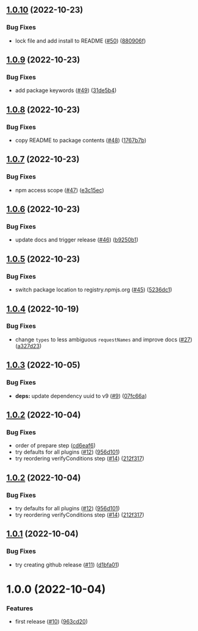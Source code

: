 ## [1.0.10](https://github.com/croia/post-messenger/compare/v1.0.9...v1.0.10) (2022-10-23)


### Bug Fixes

* lock file and add install to README ([#50](https://github.com/croia/post-messenger/issues/50)) ([880906f](https://github.com/croia/post-messenger/commit/880906fcfaf7d5b04423b5d8e42b4bd0396dc949))

## [1.0.9](https://github.com/croia/post-messenger/compare/v1.0.8...v1.0.9) (2022-10-23)


### Bug Fixes

* add package keywords ([#49](https://github.com/croia/post-messenger/issues/49)) ([31de5b4](https://github.com/croia/post-messenger/commit/31de5b47e39bc3fc2457359b158eed6497990c4f))

## [1.0.8](https://github.com/croia/post-messenger/compare/v1.0.7...v1.0.8) (2022-10-23)


### Bug Fixes

* copy README to package contents ([#48](https://github.com/croia/post-messenger/issues/48)) ([1767b7b](https://github.com/croia/post-messenger/commit/1767b7b38a2d41e7718305757eb65ecf30316571))

## [1.0.7](https://github.com/croia/post-messenger/compare/v1.0.6...v1.0.7) (2022-10-23)


### Bug Fixes

* npm access scope ([#47](https://github.com/croia/post-messenger/issues/47)) ([e3c15ec](https://github.com/croia/post-messenger/commit/e3c15ecb09da4c631b7dbf9074d4005893f9e610))

## [1.0.6](https://github.com/croia/post-messenger/compare/v1.0.5...v1.0.6) (2022-10-23)


### Bug Fixes

* update docs and trigger release ([#46](https://github.com/croia/post-messenger/issues/46)) ([b9250b1](https://github.com/croia/post-messenger/commit/b9250b16fad361f253948da4639d80690b07df6e))

## [1.0.5](https://github.com/croia/post-messenger/compare/v1.0.4...v1.0.5) (2022-10-23)


### Bug Fixes

* switch package location to registry.npmjs.org ([#45](https://github.com/croia/post-messenger/issues/45)) ([5236dc1](https://github.com/croia/post-messenger/commit/5236dc10f1896235464d7a91302e6964182a967c))

## [1.0.4](https://github.com/croia/post-messenger/compare/v1.0.3...v1.0.4) (2022-10-19)


### Bug Fixes

* change `types` to less ambiguous `requestNames` and improve docs ([#27](https://github.com/croia/post-messenger/issues/27)) ([a327d23](https://github.com/croia/post-messenger/commit/a327d23a38b29e59b898b6a0a32613f53c9ebbab))

## [1.0.3](https://github.com/croia/post-messenger/compare/v1.0.2...v1.0.3) (2022-10-05)


### Bug Fixes

* **deps:** update dependency uuid to v9 ([#9](https://github.com/croia/post-messenger/issues/9)) ([07fc66a](https://github.com/croia/post-messenger/commit/07fc66a42db84c50ea4bc0f6244a727baf83dccc))

## [1.0.2](https://github.com/croia/post-messenger/compare/v1.0.1...v1.0.2) (2022-10-04)


### Bug Fixes

* order of prepare step ([cd6eaf6](https://github.com/croia/post-messenger/commit/cd6eaf63f6271a8d9f3321d668c349953719aa07))
* try defaults for all plugins ([#12](https://github.com/croia/post-messenger/issues/12)) ([956d101](https://github.com/croia/post-messenger/commit/956d101d43f6458839404d8d7432866b1e14b05d))
* try reordering verifyConditions step ([#14](https://github.com/croia/post-messenger/issues/14)) ([212f317](https://github.com/croia/post-messenger/commit/212f317ff36df761c1d5109888e7f970f831cc51))

## [1.0.2](https://github.com/croia/post-messenger/compare/v1.0.1...v1.0.2) (2022-10-04)


### Bug Fixes

* try defaults for all plugins ([#12](https://github.com/croia/post-messenger/issues/12)) ([956d101](https://github.com/croia/post-messenger/commit/956d101d43f6458839404d8d7432866b1e14b05d))
* try reordering verifyConditions step ([#14](https://github.com/croia/post-messenger/issues/14)) ([212f317](https://github.com/croia/post-messenger/commit/212f317ff36df761c1d5109888e7f970f831cc51))

## [1.0.1](https://github.com/croia/post-messenger/compare/v1.0.0...v1.0.1) (2022-10-04)


### Bug Fixes

* try creating github release ([#11](https://github.com/croia/post-messenger/issues/11)) ([d1bfa01](https://github.com/croia/post-messenger/commit/d1bfa012f1217c99ee6e614203f37cc9593e2a00))

# 1.0.0 (2022-10-04)


### Features

* first release ([#10](https://github.com/croia/post-messenger/issues/10)) ([963cd20](https://github.com/croia/post-messenger/commit/963cd202e8c23d4294753bb6969f1b1a40fe124f))
